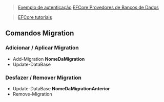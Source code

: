  >[Exemplo de autenticação](https://www.c-sharpcorner.com/article/basic-authentication-in-swagger-open-api-net-5/)
 >[EFCore Provedores de Bancos de Dados](https://docs.microsoft.com/pt-br/ef/core/providers/?tabs=dotnet-core-cli)

 >[EFCore tutoriais](https://www.entityframeworktutorial.net/efcore/entity-framework-core.aspx)

## Comandos Migration

### Adicionar / Aplicar Migration
 - Add-Migration **NomeDaMigration**
 - Update-DataBase

### Desfazer / Remover Migration
 - Update-DataBase **NomeDaMigrationAnterior**
 - Remove-Migration
